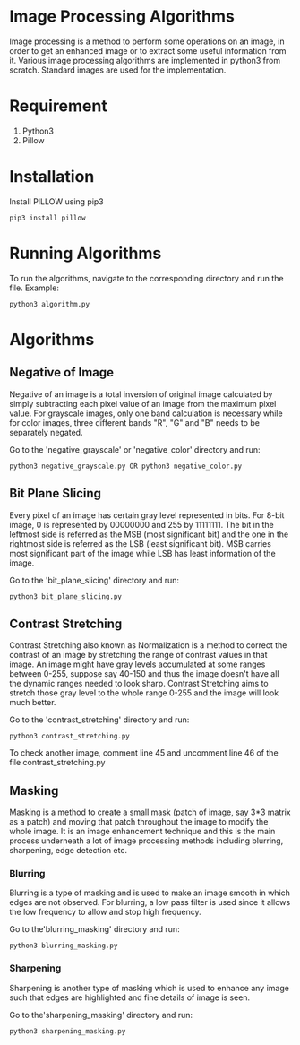 # Image Processing Algorithms

Image processing is a method to perform some operations on an image, in order to get an enhanced image or to extract some useful information from it. Various image processing algorithms are implemented in python3 from scratch. Standard images are used for the implementation.

# Requirement

1. Python3
2. Pillow

# Installation

Install PILLOW using pip3
``` 
pip3 install pillow
```

# Running Algorithms

To run the algorithms, navigate to the corresponding directory and run the file. Example:

```
python3 algorithm.py
```

# Algorithms

## Negative of Image

Negative of an image is a total inversion of original image calculated by simply subtracting each pixel value of an image from the maximum pixel value. For grayscale images, only one band calculation is necessary while for color images, three different bands "R", "G" and "B" needs to be separately negated.

Go to the 'negative_grayscale' or 'negative_color' directory and run:
```
python3 negative_grayscale.py OR python3 negative_color.py
```

## Bit Plane Slicing

Every pixel of an image has certain gray level represented in bits. For 8-bit image, 0 is represented by 00000000 and 255 by 11111111. The bit in the leftmost side is referred as the MSB (most significant bit) and the one in the rightmost side is referred as the LSB (least significant bit). MSB carries most significant part of the image while LSB has least information of the image.

Go to the 'bit_plane_slicing' directory and run:
```
python3 bit_plane_slicing.py
```

## Contrast Stretching 

Contrast Stretching also known as Normalization is a method to correct the contrast of an image by stretching the range of contrast values in that image. An image might have gray levels accumulated at some ranges between 0-255, suppose say 40-150 and thus the image doesn't have all the dynamic ranges needed to look sharp. Contrast Stretching aims to stretch those gray level to the whole range 0-255 and the image will look much better.

Go to the 'contrast_stretching' directory and run:
```
python3 contrast_stretching.py
```
To check another image, comment line 45 and uncomment line 46 of the file contrast_stretching.py

## Masking

Masking is a method to create a small mask (patch of image, say 3*3 matrix as a patch) and moving that patch throughout the image to modify the whole image. It is an image enhancement technique and this is the main process underneath a lot of image processing methods including blurring, sharpening, edge detection etc.

### Blurring

Blurring is a type of masking and is used to make an image smooth in which edges are not observed. For blurring, a low pass filter is used since it allows the low frequency to allow and stop high frequency.

Go to the'blurring_masking' directory and run:
```
python3 blurring_masking.py
```

### Sharpening

Sharpening is another type of masking which is used to enhance any image such that edges are highlighted and fine details of image is seen.

Go to the'sharpening_masking' directory and run:
```
python3 sharpening_masking.py
```